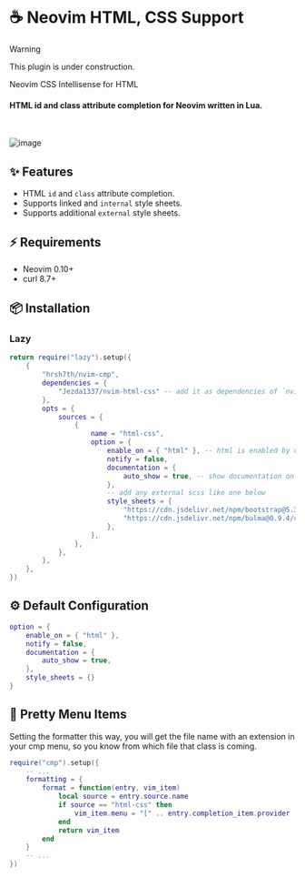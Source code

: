 # ☕ Neovim HTML, CSS Support

> [!WARNING]
> This plugin is under construction.

Neovim CSS Intellisense for HTML

#### HTML id and class attribute completion for Neovim written in Lua.

<br />

![image](https://github.com/user-attachments/assets/c2e49c08-ca03-42f4-a973-6330ae211da3)

## ✨ Features

- HTML `id` and `class` attribute completion.
- Supports linked and `internal` style sheets.
- Supports additional `external` style sheets.

## ⚡️ Requirements

- Neovim 0.10+
- curl 8.7+

## 📦 Installation

### Lazy

```lua
return require("lazy").setup({
    {
        "hrsh7th/nvim-cmp",
        dependencies = {
            "Jezda1337/nvim-html-css" -- add it as dependencies of `nvim-cmp` or standalone plugin
        },
        opts = {
            sources = {
                {
                    name = "html-css",
                    option = {
                        enable_on = { "html" }, -- html is enabled by default
                        notify = false,
                        documentation = {
                            auto_show = true, -- show documentation on select
                        },
                        -- add any external scss like one below
                        style_sheets = {
                            "https://cdn.jsdelivr.net/npm/bootstrap@5.3.0/dist/css/bootstrap.min.css",
                            "https://cdn.jsdelivr.net/npm/bulma@0.9.4/css/bulma.min.css",
                        },
                    },
                },
            },
        },
    },
})
```

## ⚙ Default Configuration

```lua
option = {
    enable_on = { "html" },
    notify = false,
    documentation = {
        auto_show = true,
    },
    style_sheets = {}
}
```

## 🤩 Pretty Menu Items

Setting the formatter this way, you will get the file name with an extension in your cmp menu, so you know from which file that class is coming.

```lua
require("cmp").setup({
    -- ...
    formatting = {
        format = function(entry, vim_item)
            local source = entry.source.name
            if source == "html-css" then
                vim_item.menu = "[" .. entry.completion_item.provider .. "]" or "[html-css]"
            end
            return vim_item
        end
    }
    -- ...
})
```
